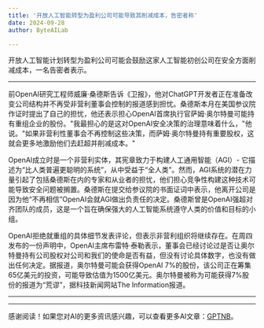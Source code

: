 ```yaml
---
title: '开放人工智能转型为盈利公司可能导致其削减成本，告密者称'
date: 2024-09-28
author: ByteAILab

---
```


开放人工智能计划转型为盈利公司可能会鼓励这家人工智能初创公司在安全方面削减成本，一名告密者表示。

---
前OpenAI研究工程师威廉·桑德斯告诉《卫报》，他对ChatGPT开发者正在准备改变公司结构并不再受非营利董事会控制的报道感到担忧。桑德斯本月在美国参议院作证时提出了自己的担忧，他还表示担心OpenAI首席执行官萨姆·奥尔特曼可能持有重组企业的股份。"我最担心的是这对OpenAI安全决策的治理意味着什么，"他说。"如果非营利性董事会不再控制这些决策，而萨姆·奥尔特曼持有重要股权，这就会更多地激励他们去赶超并削减成本。"

OpenAI成立时是一个非营利实体，其宪章致力于构建人工通用智能（AGI）- 它描述为“比人类普遍更聪明的系统”，从中受益于“全人类”。然而，AGI系统的潜在力量引起了包括桑德斯在内的专家和从业者的担忧，他们担心竞争性构建这种技术可能导致安全问题被搁置。桑德斯在提交给参议院的书面证词中表示，他离开公司是因为他“不再相信”OpenAI会就AGI做出负责任的决定。桑德斯曾是OpenAI强超对齐团队的成员，这是一个旨在确保强大的人工智能系统遵守人类的价值和目标的小组。 

OpenAI拒绝就重组的具体细节发表评论，但表示非营利组织将继续存在。在周四发布的一份声明中，OpenAI主席布雷特·泰勒表示，董事会已经讨论过是否让奥尔特曼持有公司股权对公司和我们的使命是否有益，但没有讨论具体数字，也没有做出任何决定。据报道，奥尔特曼可能会获得OpenAI 7%的股份，该公司正在筹集65亿美元的投资，可能导致估值为1500亿美元。奥尔特曼被称为可能获得7%股份的报道为“荒谬”，据科技新闻网站The Information报道。

---
---
感谢阅读！如果您对AI的更多资讯感兴趣，可以查看更多AI文章：[GPTNB](https://gptnb.com)。